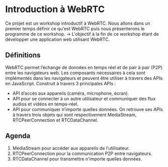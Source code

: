 # Introduction à WebRTC
Ce projet est un workshop introductif à WebRTC. Nous allons dans un premier temps définir ce qu'est WebRTC
puis nous présenterons le programme de ce workshop.
-> L'objectif à la fin de ce workshop étant de développer une application web utilisant WebRTC.

## Définitions
WebRTC permet l’échange de données en temps réel et de pair à pair (P2P) entre les navigateurs web.
Les composants nécessaires à cela sont implémentés dans les navigateurs et peuvent être utiliser à travers des APIs en JavaScript.
Construit à travers 3 principales APIs :
- API d’accès aux appareils (caméra, microphone, écran).
- API pour se connecter à un autre utilisateur et communiquer des flux audios et vidéos en temps-réel.
- API pour communiquer n’importe quelles données.
On retrouve ses APIs à travers trois objets qui sont respectivement MediaStream, RTCPeerConnection et RTCDataChannel.

## Agenda
1. MediaStream pour accéder aux appareils de l'utilisateur.
2. RTCPeerConnection pour la communication P2P entre navigateurs.
3. RTCDataChannel pour transmettre n'importe quelles données. 
